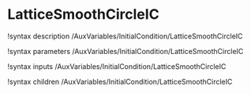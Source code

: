 <!-- MOOSE Documentation Stub: Remove this when content is added. -->

# LatticeSmoothCircleIC
!syntax description /AuxVariables/InitialCondition/LatticeSmoothCircleIC

!syntax parameters /AuxVariables/InitialCondition/LatticeSmoothCircleIC

!syntax inputs /AuxVariables/InitialCondition/LatticeSmoothCircleIC

!syntax children /AuxVariables/InitialCondition/LatticeSmoothCircleIC
